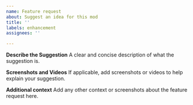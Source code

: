 ```yaml
---
name: Feature request
about: Suggest an idea for this mod
title: ''
labels: enhancement
assignees: ''

---
```


**Describe the Suggestion**
A clear and concise description of what the suggestion is.

**Screenshots and Videos**
If applicable, add screenshots or videos to help explain your suggestion.

**Additional context**
Add any other context or screenshots about the feature request here.
